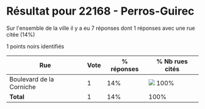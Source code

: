 # Résultat pour 22168 - Perros-Guirec

Sur l'ensemble de la ville il y a eu 7 réponses dont 1 réponses avec une rue citée (14%)

1 points noirs identifiés

| Rue | Vote | % réponses | % Nb rues cités|
|-----|------|------------|----------------|
| Boulevard de la Corniche | 1 | 14% | <img src="../../img/bar_100.gif" />&nbsp;100%|
| **Total** | 1 | 14% | 100%|
